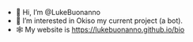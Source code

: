 - 👋 Hi, I’m @LukeBuonanno
- 👀 I’m interested in Okiso my current project (a bot).
- 🕸️ My website is https://lukebuonanno.github.io/bio

